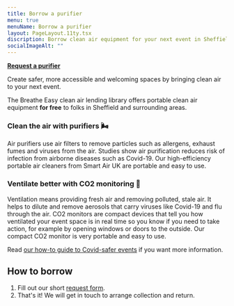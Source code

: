 ```yaml
---
title: Borrow a purifier
menu: true
menuName: Borrow a purifier
layout: PageLayout.11ty.tsx
discription: Borrow clean air equipment for your next event in Sheffield!
socialImageAlt: ""
---
```

**[Request a purifier](https://docs.google.com/forms/d/e/1FAIpQLSeanXmk0ittjkGM1WVJdtYa9gSr1cHUm6vWEA86ryCCAqgXGw/viewform)**

Create safer, more accessible and welcoming spaces by bringing clean air to your next event. 

The Breathe Easy clean air lending library offers portable clean air equipment **for free** to folks in Sheffield and surrounding areas.

### Clean the air with purifiers 🌬️

Air purifiers use air filters to remove particles such as allergens, exhaust fumes and viruses from the air. Studies show air purification reduces risk of infection from airborne diseases such as Covid-19. Our high-efficiency portable air cleaners from Smart Air UK are portable and easy to use.

### Ventilate better with CO2 monitoring 🍃

Ventilation means providing fresh air and removing polluted, stale air. It helps to dilute and remove aerosols that carry viruses like Covid-19 and flu through the air. CO2 monitors are compact devices that tell you how ventilated your event space is in real time so you know if you need to take action, for example by opening windows or doors to the outside. Our compact CO2 monitor is very portable and easy to use.

Read [our how-to guide to Covid-safer events](<>) if you want more information.

## How to borrow

1. Fill out our short [request form](https://docs.google.com/forms/d/e/1FAIpQLSeanXmk0ittjkGM1WVJdtYa9gSr1cHUm6vWEA86ryCCAqgXGw/viewform).
2. That's it! We will get in touch to arrange collection and return.
